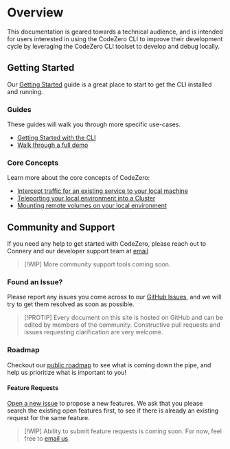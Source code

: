 # Overview

This documentation is geared towards a technical audience, and is intended for users interested in using the CodeZero CLI to improve their development cycle by leveraging the CodeZero CLI toolset to develop and debug locally.

## Getting Started

Our [Getting Started](../guides/getting-started) guide is a great place to start to get the CLI installed and running.

### Guides

These guides will walk you through more specific use-cases.

* [Getting Started with the CLI](../guides/getting-started)
* [Walk through a full demo](../guides/halyard-demo)

### Core Concepts

Learn more about the core concepts of CodeZero:

* [Intercept traffic for an existing service to your local machine](../concepts/intercept)
* [Teleporting your local environment into a Cluster](../concepts/teleport)
* [Mounting remote volumes on your local environment](../concepts/mount)

## Community and Support

If you need any help to get started with CodeZero, please reach out to Connery and our developer support team at [email](mailto:support@codezero.io)

> [!WIP]
> More community support tools coming soon.

### Found an Issue?

Please report any issues you come across to our [GitHub Issues](https://github.com/c6o/roadmap/issues), and we will try to get them resolved as soon as possible.

> [!PROTIP]
> Every document on this site is hosted on GitHub and can be edited by members of the community. Constructive pull requests and issues requesting clarification are very welcome.

### Roadmap

Checkout our [public roadmap](https://github.com/c6o/roadmap/) to see what is coming down the pipe, and help us prioritize what is important to you!

#### Feature Requests

[Open a new issue](https://github.com/c6o/roadmap/issues/new?assignees=&labels=feature&template=feature.md&title=) to propose a new features. We ask that you please search the existing open features first, to see if there is already an existing request for the same feature.

> [!WIP]
> Ability to submit feature requests is coming soon. For now, feel free to [email us](mailto:support@codezero.io).
